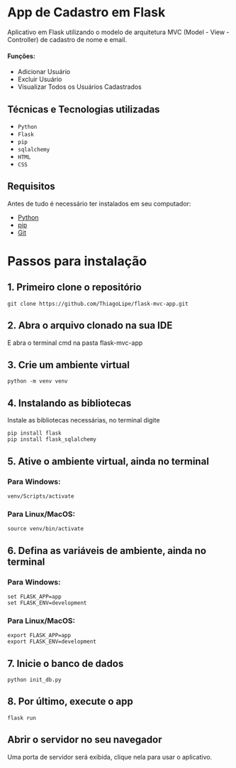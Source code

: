 # App de Cadastro em Flask
Aplicativo em Flask utilizando o modelo de arquitetura MVC (Model - View - Controller) de cadastro de nome e email.

#### Funções:
- Adicionar Usuário
- Excluir Usuário
- Visualizar Todos os Usuários Cadastrados

## Técnicas e Tecnologias utilizadas
- ``Python``
- ``Flask``
- ``pip``
- ``sqlalchemy``
- ``HTML``
- ``CSS``

## Requisitos
Antes de tudo é necessário ter instalados em seu computador:
<ul>
  <li><a href="https://www.python.org/downloads/">Python</a></li>
  <li><a href="https://pip.pypa.io/en/stable/installation/">pip</a></li>
  <li><a href="https://git-scm.com/downloads">Git</a></li>
</ul>

# Passos para instalação

## 1. Primeiro clone o repositório
```
git clone https://github.com/ThiagoLipe/flask-mvc-app.git
```

## 2. Abra o arquivo clonado na sua IDE
E abra o terminal cmd na pasta flask-mvc-app

## 3. Crie um ambiente virtual
```
python -m venv venv
```

## 4. Instalando as bibliotecas
Instale as bibliotecas necessárias, no terminal digite
```
pip install flask
pip install flask_sqlalchemy
```

## 5. Ative o ambiente virtual, ainda no terminal
### Para Windows:
```
venv/Scripts/activate
```
### Para Linux/MacOS:
```
source venv/bin/activate
```

## 6. Defina as variáveis de ambiente, ainda no terminal
### Para Windows:
```
set FLASK_APP=app
set FLASK_ENV=development
```
### Para Linux/MacOS:
```
export FLASK_APP=app
export FLASK_ENV=development
```

## 7. Inicie o banco de dados
```
python init_db.py
```

## 8. Por último, execute o app
```
flask run
```

## Abrir o servidor no seu navegador
Uma porta de servidor será exibida, clique nela para usar o aplicativo.

